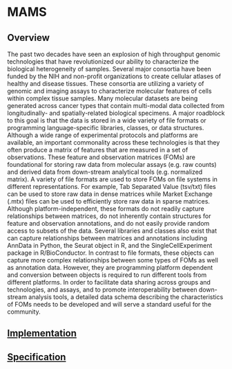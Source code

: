 # MAMS

## Overview

The past two decades have seen an explosion of high throughput genomic technologies that have revolutionized our ability to characterize the biological heterogeneity of samples. Several major consortia have been funded by the NIH and non-profit organizations to create cellular atlases of healthy and disease tissues. These consortia are utilizing a variety of genomic and imaging assays to characterize molecular features of cells within complex tissue samples. Many molecular datasets are being generated across cancer types that contain multi-modal data collected from longitudinally- and spatially-related biological specimens. A major roadblock to this goal is that the data is stored in a wide variety of file formats or programming language-specific libraries, classes, or data structures. Although a wide range of experimental protocols and platforms are available, an important commonality across these technologies is that they often produce a matrix of features that are measured in a set of observations. These feature and observation matrices (FOMs) are foundational for storing raw data from molecular assays (e.g. raw counts) and derived data from down-stream analytical tools (e.g. normalized matrix). A variety of file formats are used to store FOMs on file systems in different representations. For example, Tab Separated Value (tsv/txt) files can be used to store raw data in dense matrices while Market Exchange (.mtx) files can be used to efficiently store raw data in sparse matrices. Although platform-independent, these formats do not readily capture relationships between matrices, do not inherently contain structures for feature and observation annotations, and do not easily provide random access to subsets of the data. Several libraries and classes also exist that can capture relationships between matrices and annotations including AnnData in Python, the Seurat object in R, and the SingleCellExperiment package in R/BioConductor. In contrast to file formats, these objects can capture more complex relationships between some types of FOMs as well as annotation data. However, they are programming platform dependent and conversion between objects is required to run different tools from different platforms. In order to facilitate data sharing across groups and technologies, and assays, and to promote interoperability between down-stream analysis tools, a detailed data schema describing the characteristics of FOMs needs to be developed and will serve a standard useful for the community.


## [Implementation](list_implementation.md)  
## [Specification](specification.md)  

